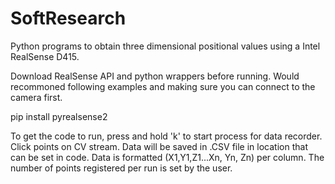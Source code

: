 # SoftResearch

Python programs to obtain three dimensional positional values using a Intel RealSense D415.

Download RealSense API and python wrappers before running. Would recommoned following examples and making sure you can connect to the camera first. 

pip install pyrealsense2

To get the code to run, press and hold 'k' to start process for data recorder. Click points on CV stream. Data will be saved in .CSV file in location that can be set in code. Data is formatted (X1,Y1,Z1...Xn, Yn, Zn) per column. The number of points registered per run is set by the user.
